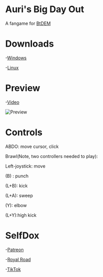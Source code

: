 # Auri's Big Day Out
A fangame for [BtDEM](https://www.royalroad.com/fiction/36299/beneath-the-dragoneye-moons)

# Downloads
-[Windows](https://drive.google.com/file/d/1oDOJZXerrnhYUTo7Udms1Q7oT0lDk-88/view?usp=sharing)

-[Linux](https://drive.google.com/file/d/1G8eksyKv18PqJcnEjHl8hj-aovZexpCZ/view?usp=sharing)

# Preview

-[Video](https://drive.google.com/file/d/1tFbP2fvRIJbMuqXP_2jUHIUhjY2PZ_0f/view)

![Preview](https://drive.google.com/file/d/1tFbP2fvRIJbMuqXP_2jUHIUhjY2PZ_0f/preview)

# Controls

ABDO: move cursor, click

Brawl(Note, two controllers needed to play):

Left-joystick: move

(B) : punch

(L+B): kick

(L+A): sweep

(Y): elbow

(L+Y):high kick

# SelfDox

-[Patreon](https://www.patreon.com/Unexplored_Horizons)

-[Royal Road](https://www.royalroad.com/profile/82702)

-[TikTok](https://www.tiktok.com/@plasmaware)

